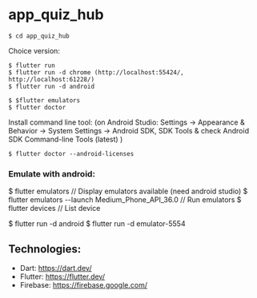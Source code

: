# app_quiz_hub

```
$ cd app_quiz_hub
``` 

Choice version:

``` 
$ flutter run 
$ flutter run -d chrome (http://localhost:55424/, http://localhost:61228/)
$ flutter run -d android  
```

``` 
$ $flutter emulators 
$ flutter doctor
``` 

Install command line tool: (on Android Studio:  Settings → Appearance & Behavior → System Settings → Android SDK, SDK Tools & check Android SDK Command-line Tools (latest) )

``` 
$ flutter doctor --android-licenses
``` 

### Emulate with android: 

$ flutter emulators // Display emulators available (need android studio)
$ flutter emulators --launch Medium_Phone_API_36.0 // Run emulators
$ flutter devices // List device

$ flutter run -d android
$ flutter run -d emulator-5554

## Technologies: 

- Dart: https://dart.dev/
- Flutter: https://flutter.dev/
- Firebase: https://firebase.google.com/